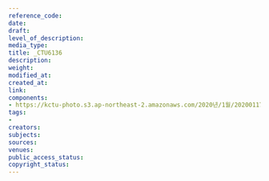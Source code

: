 ```yaml
---
reference_code: 
date: 
draft: 
level_of_description: 
media_type: 
title: _CTU6136
description: 
weight: 
modified_at: 
created_at: 
link: 
components:
- https://kctu-photo.s3.ap-northeast-2.amazonaws.com/2020년/1월/20200117_경마기수+문중원+열사+문재해결+촉구+오체투지+1일차/_CTU6136.jpg
tags:
- 
creators: 
subjects: 
sources: 
venues: 
public_access_status: 
copyright_status: 
---
```

